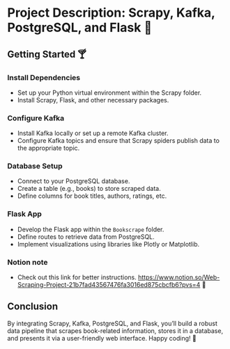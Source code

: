 # Project Description: Scrapy, Kafka, PostgreSQL, and Flask 🍷
## Getting Started 🍸

### Install Dependencies 
- Set up your Python virtual environment within the Scrapy folder.
- Install Scrapy, Flask, and other necessary packages.

### Configure Kafka
- Install Kafka locally or set up a remote Kafka cluster.
- Configure Kafka topics and ensure that Scrapy spiders publish data to the appropriate topic.

### Database Setup
- Connect to your PostgreSQL database.
- Create a table (e.g., books) to store scraped data.
- Define columns for book titles, authors, ratings, etc.

### Flask App 
- Develop the Flask app within the `Bookscrape` folder.
- Define routes to retrieve data from PostgreSQL.
- Implement visualizations using libraries like Plotly or Matplotlib.

### Notion note
- Check out this link for better instructions.
https://www.notion.so/Web-Scraping-Project-21b7fad43567476fa3016ed875cbcfb6?pvs=4 🔗

## Conclusion
By integrating Scrapy, Kafka, PostgreSQL, and Flask, you’ll build a robust data pipeline that scrapes book-related information, stores it in a database, and presents it via a user-friendly web interface. Happy coding! 🚀

